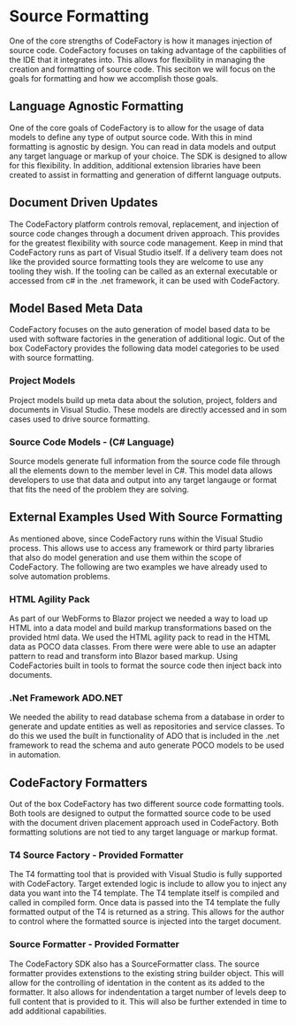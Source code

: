 # Source Formatting
One of the core strengths of CodeFactory is how it manages injection of source code. CodeFactory focuses on taking advantage of the capbilities of the IDE that it integrates into. 
This allows for flexibility in managing the creation and formatting of source code. 
This seciton we will focus on the goals for formatting and how we accomplish those goals.

## Language Agnostic Formatting
One of the core goals of CodeFactory is to allow for the usage of data models to define any type of output source code.
With this in mind formatting is agnostic by design. 
You can read in data models and output any target language or markup of your choice. 
The SDK is designed to allow for this flexibility. 
In addition, additional extension libraries have been created to assist in formatting and generation of differnt language outputs. 

## Document Driven Updates
The CodeFactory platform controls removal, replacement, and injection of source code changes through a document driven approach. 
This provides for the greatest flexibility with source code management. Keep in mind that CodeFactory runs as part of Visual Studio itself.
If a delivery team does not like the provided source formatting tools they are welcome to use any tooling they wish. 
If the tooling can be called as an external executable or accessed from c# in the .net framework, it can be used with CodeFactory.


## Model Based Meta Data
CodeFactory focuses on the auto generation of model based data to be used with software factories in the generation of additional logic. 
Out of the box CodeFactory provides the following data model categories to be used with source formatting.


### Project Models
Project models build up meta data about the solution, project, folders and documents in Visual Studio. 
These models are directly accessed and in som cases used to drive source formatting.


### Source Code Models - (C# Language)
Source models generate full information from the source code file through all the elements down to the member level in C#. 
This model data allows developers to use that data and output into any target langauge or format that fits the need of the problem they are solving. 


## External Examples Used With Source Formatting
As mentioned above, since CodeFactory runs within the Visual Studio process. 
This allows use to access any framework or third party libraries that also do model generation and use them within the scope of CodeFactory. 
The following are two examples we have already used to solve automation problems.


### HTML Agility Pack
As part of our WebForms to Blazor project we needed a way to load up HTML into a data model and build markup transformations based on the provided html data. 
We used the HTML agility pack to read in the HTML data as POCO data classes. 
From there were were able to use an adapter pattern to read and transform into Blazor based markup. 
Using CodeFactories built in tools to format the source code then inject back into documents.


### .Net Framework ADO.NET
We needed the ability to read database schema from a database in order to generate and update entities as well as repositories and service classes. 
To do this we used the built in functionality of ADO that is included in the .net framework to read the schema and auto generate POCO models to be used in automation.


## CodeFactory Formatters
Out of the box CodeFactory has two different source code formatting tools. 
Both tools are designed to output the formatted source code to be used with the document driven placement approach used in CodeFactory. 
Both formatting solutions are not tied to any target language or markup format. 


### T4 Source Factory - Provided Formatter
The T4 formatting tool that is provided with Visual Studio is fully supported with CodeFactory. Target extended logic is include to allow you to inject any data you want into the T4 template. 
The T4 template itself is compiled and called in compiled form. 
Once data is passed into the T4 template the fully formatted output of the T4 is returned as a string.
This allows for the author to control where the formatted source is injected into the target document. 

### Source Formatter - Provided Formatter
The CodeFactory SDK also has a SourceFormatter class. The source formatter provides extenstions to the existing string builder object. 
This will allow for the controlling of identation in the content as its added to the formatter. 
It also allows for indendentation a target number of levels deep to full content that is provided to it. 
This will also be further extended in time to add additional capabilities.